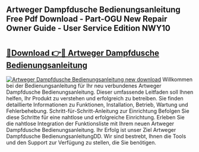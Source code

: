 ## Artweger Dampfdusche Bedienungsanleitung Free Pdf Download - Part-OGU New Repair Owner Guide - User Service Edition NWY10

# <h2><a href="http://df2iv6.blite.top/?on=Artweger+Dampfdusche+Bedienungsanleitung">🔗Download 👉🔴 Artweger Dampfdusche Bedienungsanleitung</a></h2>

[![Artweger Dampfdusche Bedienungsanleitung new download](https://i.imgur.com/lujVjoI.png)](http://df2iv6.blite.top/?on=Artweger+Dampfdusche+Bedienungsanleitung)
Willkommen bei der Bedienungsanleitung für Ihr neu verbundenes Artweger Dampfdusche Bedienungsanleitung. Dieser umfassende Leitfaden soll Ihnen helfen, Ihr Produkt zu verstehen und erfolgreich zu betreiben. Sie finden detaillierte Informationen zu Funktionen, Installation, Betrieb, Wartung und Fehlerbehebung. Schritt-für-Schritt-Anleitung zur Einrichtung Befolgen Sie diese Schritte für eine nahtlose und erfolgreiche Einrichtung. Erleben Sie die nahtlose Integration der Funktionsliste mit Ihrem neuen Artweger Dampfdusche Bedienungsanleitung. Ihr Erfolg ist unser Ziel Artweger Dampfdusche BedienungsanleitungDD. Wir sind bestrebt, Ihnen die Tools und den Support zur Verfügung zu stellen, die Sie benötigen.
